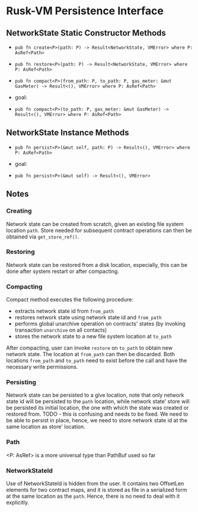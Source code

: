 # Rusk-VM Persistence Interface

## NetworkState Static Constructor Methods
- `pub fn create<P>(path: P) -> Result<NetworkState, VMError> where P: AsRef<Path>`
- `pub fn restore<P>(path: P) -> Result<NetworkState, VMError> where P: AsRef<Path>`
- `pub fn compact<P>(from_path: P, to_path: P, gas_meter: &mut GasMeter) -> Result<(), VMError> where P: AsRef<Path>`

- goal:
- `pub fn compact<P>(to_path: P, gas_meter: &mut GasMeter) -> Result<(), VMError> where P: AsRef<Path>`

## NetworkState Instance Methods
- `pub fn persist<P>(&mut self, path: P) -> Result<(), VMError> where P: AsRef<Path>`

- goal:
- `pub fn persist<P>(&mut self) -> Result<(), VMError>`

## Notes

### Creating
Network state can be created from scratch, given an existing file system location `path`.
Store needed for subsequent contract operations can then be obtained via `get_store_ref()`.

### Restoring
Network state can be restored from a disk location, especially, this can be done
after system restart or after compacting.

### Compacting
Compact method executes the following procedure:
- extracts network state id from `from_path`
- restores network state using network state id and `from_path`
- performs global unarchive operation on contracts' states (by invoking transaction `unarchive` on all contacts)
- stores the network state to a new file system location at `to_path`

After compacting, user can invoke `restore` on `to_path` to obtain new network state.
The location at `from_path` can then be discarded.
Both locations `from_path` and `to_path` need to exist before the call and have the necessary write permissions.

### Persisting
Network state can be persisted to a give location, note that only network state id will be persisted
to the `path` location, while network state' store will be persisted its initial location, the one with
which the state was created or restored from.
TODO - this is confusing and needs to be fixed. We need to be able to persist in place, hence,
we need to store network state id at the same location as store' location.

### Path
<P: AsRef<Path>> is a more universal type than PathBuf used so far

### NetworkStateId
Use of NetworkStateId is hidden from the user.
It contains two OffsetLen elements for two contract maps, and it is stored
as file in a serialized form at the same location as the `path`.
Hence, there is no need to deal with it explicitly.
